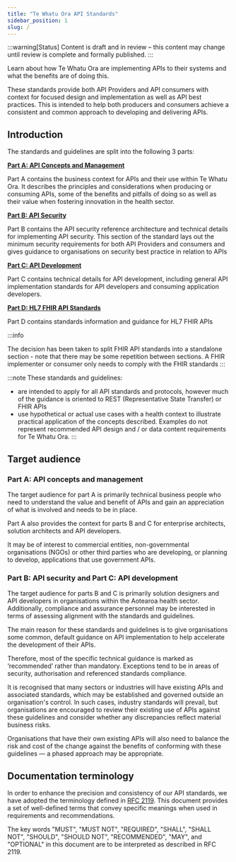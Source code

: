 ```yaml
---
title: "Te Whatu Ora API Standards"
sidebar_position: 1
slug: /
---
```


:::warning[Status]
Content is draft and in review – this content may change until review is complete and formally published.
:::

Learn about how Te Whatu Ora are implementing APIs to their systems and what the benefits are of doing this.

These standards provide both API Providers and API consumers with context for focused design and implementation as well as API best practices. This is intended to help both producers and consumers achieve a consistent and common approach to developing and delivering APIs.

## Introduction

The standards and guidelines are split into the following 3 parts:

[**Part A: API Concepts and Management**](/api-concepts)

Part A contains the business context for APIs and their use within Te Whatu Ora. It describes the principles and considerations when producing or consuming APIs, some of the benefits and pitfalls of doing so as well as their value when fostering innovation in the health sector.

[**Part B: API Security**](/api-security)

Part B contains the API security reference architecture and technical details for implementing API security. This section of the standard lays out the minimum security requirements for both API Providers and consumers and gives guidance to organisations on security best practice in relation to APIs

[**Part C: API Development**](/api-development)

Part C contains technical details for API development, including general API implementation standards for API developers and consuming application developers.

[**Part D: HL7 FHIR API Standards**](/fhir-api-standard)

Part D contains standards information and guidance for HL7 FHIR APIs

:::info

The decision has been taken to split FHIR API standards into a standalone section - note that there may be some repetition between sections. A FHIR implementer or consumer only needs to comply with the FHIR standards
:::

:::note
These standards and guidelines:

- are intended to apply for all API standards and protocols, however much of the guidance is oriented to REST (Representative State Transfer) or FHIR APIs
- use hypothetical or actual use cases with a health context to illustrate practical application of the concepts described. Examples do not represent recommended API design and / or data content requirements for Te Whatu Ora.
  :::

## Target audience

### Part A: API concepts and management

The target audience for part A is primarily technical business people who need to understand the value and benefit of APIs and gain an appreciation of what is involved and needs to be in place.

Part A also provides the context for parts B and C for enterprise architects, solution architects and API developers.

It may be of interest to commercial entities, non-governmental organisations (NGOs) or other third parties who are developing, or planning to develop, applications that use government APIs.

### Part B: API security and Part C: API development

The target audience for parts B and C is primarily solution designers and API developers in organisations within the Aotearoa health sector. Additionally, compliance and assurance personnel may be interested in terms of assessing alignment with the standards and guidelines.

The main reason for these standards and guidelines is to give organisations some common, default guidance on API implementation to help accelerate the development of their APIs.

Therefore, most of the specific technical guidance is marked as ‘recommended’ rather than mandatory. Exceptions tend to be in areas of security, authorisation and referenced standards compliance.

It is recognised that many sectors or industries will have existing APIs and associated standards, which may be established and governed outside an organisation's control. In such cases, industry standards will prevail, but organisations are encouraged to review their existing use of APIs against these guidelines and consider whether any discrepancies reflect material business risks.

Organisations that have their own existing APIs will also need to balance the risk and cost of the change against the benefits of conforming with these guidelines — a phased approach may be appropriate.

## Documentation terminology

In order to enhance the precision and consistency of our API standards, we have adopted the terminology defined in [RFC 2119](https://www.ietf.org/rfc/rfc2119.txt). This document provides a set of well-defined terms that convey specific meanings when used in requirements and recommendations.

The key words "MUST", "MUST NOT", "REQUIRED", "SHALL", "SHALL NOT", "SHOULD", "SHOULD NOT", "RECOMMENDED",  "MAY", and "OPTIONAL" in this document are to be interpreted as described in RFC 2119.

